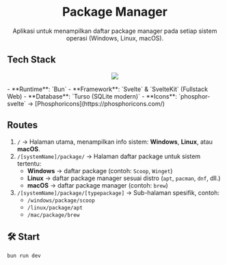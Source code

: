 <h1 align="center"> Package Manager</h1>

<p align="center">Aplikasi untuk menampilkan daftar package manager pada setiap sistem operasi (Windows, Linux, macOS).</p>

## Tech Stack

<p align="center">
  <!-- Ikon skill --> 
<a href="https://skillicons.dev">
    <img src="https://skillicons.dev/icons?i=bun,svelte,sqlite,vim,linux&perline=5" />
  </a><br>
</p>
- **Runtime**: `Bun`
- **Framework**: `Svelte` & `SvelteKit` (Fullstack Web)
- **Database**: `Turso (SQLite modern)`
- **Icons**: `phosphor-svelte` → [Phosphoricons](https://phosphoricons.com/)

## Routes

1. `/` → Halaman utama, menampilkan info sistem: **Windows**, **Linux**, atau **macOS**.
2. `/[systemName]/package/` → Halaman daftar package untuk sistem tertentu:
   - **Windows** → daftar package (contoh: `Scoop`, `Winget`)
   - **Linux** → daftar package manager sesuai distro (`apt`, `pacman`, `dnf`, dll.)
   - **macOS** → daftar package manager (contoh: `brew`)
3. `/[systemName]/package/[typepackage]` → Sub-halaman spesifik, contoh:
   - `/windows/package/scoop`
   - `/linux/package/apt`
   - `/mac/package/brew`

## 🛠️ Start

```bash
bun run dev
```
